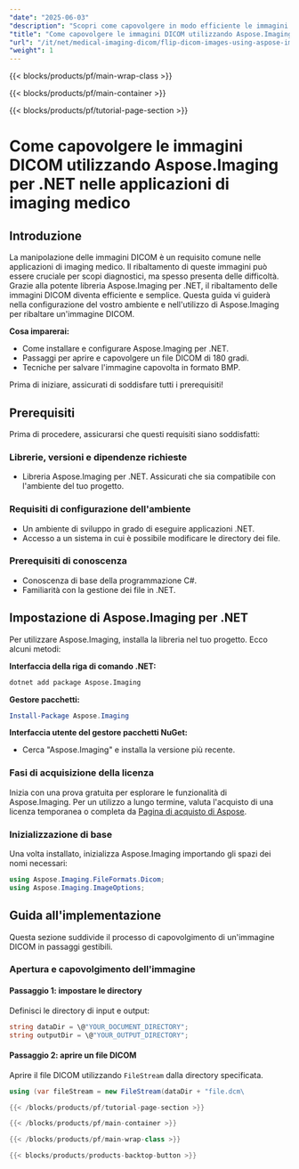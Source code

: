 ```yaml
---
"date": "2025-06-03"
"description": "Scopri come capovolgere in modo efficiente le immagini DICOM utilizzando Aspose.Imaging per .NET. Questa guida illustra la configurazione, l'elaborazione e il salvataggio delle immagini capovolte con passaggi chiari ed esempi di codice."
"title": "Come capovolgere le immagini DICOM utilizzando Aspose.Imaging per .NET nelle applicazioni di imaging medico"
"url": "/it/net/medical-imaging-dicom/flip-dicom-images-using-aspose-imaging-for-net/"
"weight": 1
---
```


{{< blocks/products/pf/main-wrap-class >}}

{{< blocks/products/pf/main-container >}}

{{< blocks/products/pf/tutorial-page-section >}}
# Come capovolgere le immagini DICOM utilizzando Aspose.Imaging per .NET nelle applicazioni di imaging medico

## Introduzione

La manipolazione delle immagini DICOM è un requisito comune nelle applicazioni di imaging medico. Il ribaltamento di queste immagini può essere cruciale per scopi diagnostici, ma spesso presenta delle difficoltà. Grazie alla potente libreria Aspose.Imaging per .NET, il ribaltamento delle immagini DICOM diventa efficiente e semplice. Questa guida vi guiderà nella configurazione del vostro ambiente e nell'utilizzo di Aspose.Imaging per ribaltare un'immagine DICOM.

**Cosa imparerai:**
- Come installare e configurare Aspose.Imaging per .NET.
- Passaggi per aprire e capovolgere un file DICOM di 180 gradi.
- Tecniche per salvare l'immagine capovolta in formato BMP.

Prima di iniziare, assicurati di soddisfare tutti i prerequisiti!

## Prerequisiti

Prima di procedere, assicurarsi che questi requisiti siano soddisfatti:

### Librerie, versioni e dipendenze richieste
- Libreria Aspose.Imaging per .NET. Assicurati che sia compatibile con l'ambiente del tuo progetto.

### Requisiti di configurazione dell'ambiente
- Un ambiente di sviluppo in grado di eseguire applicazioni .NET.
- Accesso a un sistema in cui è possibile modificare le directory dei file.

### Prerequisiti di conoscenza
- Conoscenza di base della programmazione C#.
- Familiarità con la gestione dei file in .NET.

## Impostazione di Aspose.Imaging per .NET

Per utilizzare Aspose.Imaging, installa la libreria nel tuo progetto. Ecco alcuni metodi:

**Interfaccia della riga di comando .NET:**
```bash
dotnet add package Aspose.Imaging
```

**Gestore pacchetti:**
```powershell
Install-Package Aspose.Imaging
```

**Interfaccia utente del gestore pacchetti NuGet:**
- Cerca "Aspose.Imaging" e installa la versione più recente.

### Fasi di acquisizione della licenza
Inizia con una prova gratuita per esplorare le funzionalità di Aspose.Imaging. Per un utilizzo a lungo termine, valuta l'acquisto di una licenza temporanea o completa da [Pagina di acquisto di Aspose](https://purchase.aspose.com/buy).

### Inizializzazione di base
Una volta installato, inizializza Aspose.Imaging importando gli spazi dei nomi necessari:

```csharp
using Aspose.Imaging.FileFormats.Dicom;
using Aspose.Imaging.ImageOptions;
```

## Guida all'implementazione

Questa sezione suddivide il processo di capovolgimento di un'immagine DICOM in passaggi gestibili.

### Apertura e capovolgimento dell'immagine

#### Passaggio 1: impostare le directory
Definisci le directory di input e output:

```csharp
string dataDir = \@"YOUR_DOCUMENT_DIRECTORY";
string outputDir = \@"YOUR_OUTPUT_DIRECTORY";
```

#### Passaggio 2: aprire un file DICOM
Aprire il file DICOM utilizzando `FileStream` dalla directory specificata.

```csharp
using (var fileStream = new FileStream(dataDir + "file.dcm\

{{< /blocks/products/pf/tutorial-page-section >}}

{{< /blocks/products/pf/main-container >}}

{{< /blocks/products/pf/main-wrap-class >}}

{{< blocks/products/products-backtop-button >}}